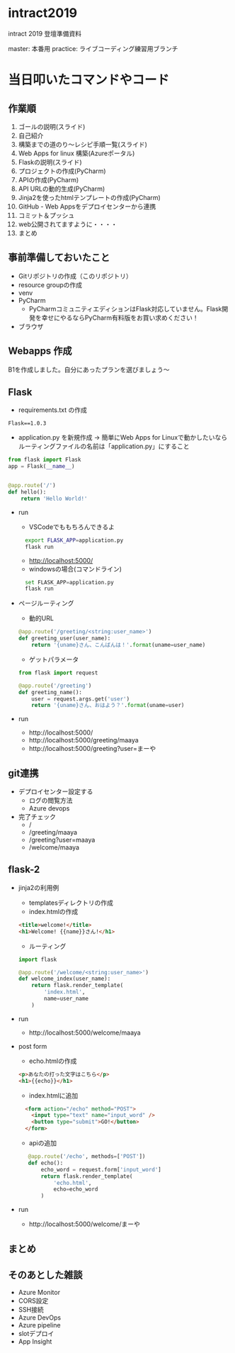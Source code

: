 # intract2019
intract 2019 登壇準備資料

master: 本番用
practice: ライブコーディング練習用ブランチ

# 当日叩いたコマンドやコード

## 作業順

1. ゴールの説明(スライド)
1. 自己紹介
1. 構築までの道のり～レシピ手順一覧(スライド) 
1. Web Apps for linux 構築(Azureポータル)
1. Flaskの説明(スライド)
1. プロジェクトの作成(PyCharm)
1. APIの作成(PyCharm)
1. API URLの動的生成(PyCharm)
1. Jinja2を使ったhtmlテンプレートの作成(PyCharm)
1. GitHub - Web Appsをデプロイセンターから連携
1. コミット＆プッシュ
1. web公開されてますように・・・・
1. まとめ


## 事前準備しておいたこと
- Gitリポジトリの作成（このリポジトリ）
- resource groupの作成
- venv
- PyCharm
    - PyCharmコミュニティエディションはFlask対応していません。Flask開発を幸せにやるならPyCharm有料版をお買い求めください！
- ブラウザ


## Webapps 作成

B1を作成しました。自分にあったプランを選びましょう〜

## Flask
- requirements.txt の作成

```
Flask==1.0.3
```

- application.py を新規作成 -> 簡単にWeb Apps for Linuxで動かしたいならルーティングファイルの名前は「application.py」にすること

```python
from flask import Flask
app = Flask(__name__)


@app.route('/')
def hello():
    return 'Hello World!'

```

- run
    - VSCodeでももちろんできるよ
    ```bash
      export FLASK_APP=application.py
      flask run
    ```
    - [http://localhost:5000/](http://localhost:5000/)
    - windowsの場合(コマンドライン)
    ```python
      set FLASK_APP=application.py
      flask run
    ```

- ページルーティング
    - 動的URL
    ```python
    @app.route('/greeting/<string:user_name>')
    def greeting_user(user_name):
        return '{uname}さん、こんばんは！'.format(uname=user_name)
    ```

    - ゲットパラメータ
    ```python
    from flask import request

    @app.route('/greeting')
    def greeting_name():
        user = request.args.get('user')
        return '{uname}さん、おはよう？'.format(uname=user)
    ```

- run
    - http://localhost:5000/
    - http://localhost:5000/greeting/maaya
    - http://localhost:5000/greeting?user=まーや
    
## git連携
- デプロイセンター設定する
    - ログの閲覧方法
    - Azure devops
- 完了チェック
    - /
    - /greeting/maaya
    - /greeting?user=maaya
    - /welcome/maaya

## flask-2
- jinja2の利用例
    - templatesディレクトリの作成
    - index.htmlの作成
    ```html
    <title>welcome!</title>
    <h1>Welcome! {{name}}さん!</h1>
    ```
    - ルーティング
    ```python
    import flask

    @app.route('/welcome/<string:user_name>')
    def welcome_index(user_name):
        return flask.render_template(
            'index.html',
            name=user_name
        )
    ```

- run
    - http://localhost:5000/welcome/maaya

- post form
    - echo.htmlの作成
    ```html
    <p>あなたの打った文字はこちら</p>
    <h1>{{echo}}</h1>
    ```
    - index.htmlに追加
    ```html
      <form action="/echo" method="POST">
        <input type="text" name="input_word" />
        <button type="submit">GO!</button>
      </form>
    ```
    - apiの追加
   ```python
      @app.route('/echo', methods=['POST'])
      def echo():
          echo_word = request.form['input_word']
          return flask.render_template(
              'echo.html',
              echo=echo_word
          )
    ```

- run
    - http://localhost:5000/welcome/まーや
 
 ## まとめ

## そのあとした雑談
- Azure Monitor
- CORS設定
- SSH接続
- Azure DevOps
- Azure pipeline
- slotデプロイ
- App Insight


